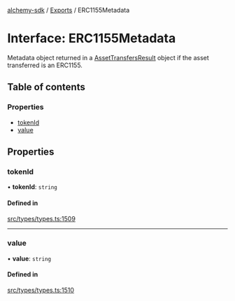 [alchemy-sdk](../README.md) / [Exports](../modules.md) / ERC1155Metadata

# Interface: ERC1155Metadata

Metadata object returned in a [AssetTransfersResult](AssetTransfersResult.md) object if the asset
transferred is an ERC1155.

## Table of contents

### Properties

- [tokenId](ERC1155Metadata.md#tokenid)
- [value](ERC1155Metadata.md#value)

## Properties

### tokenId

• **tokenId**: `string`

#### Defined in

[src/types/types.ts:1509](https://github.com/alchemyplatform/alchemy-sdk-js/blob/5992f68/src/types/types.ts#L1509)

___

### value

• **value**: `string`

#### Defined in

[src/types/types.ts:1510](https://github.com/alchemyplatform/alchemy-sdk-js/blob/5992f68/src/types/types.ts#L1510)
